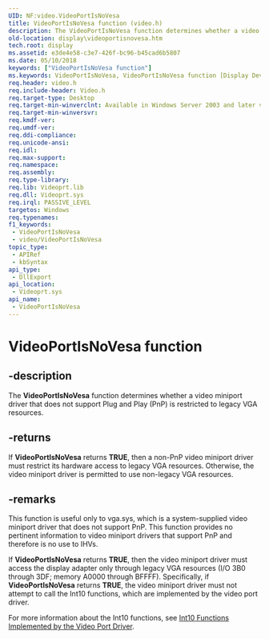 ```yaml
---
UID: NF:video.VideoPortIsNoVesa
title: VideoPortIsNoVesa function (video.h)
description: The VideoPortIsNoVesa function determines whether a video miniport driver that does not support Plug and Play (PnP) is restricted to legacy VGA resources.
old-location: display\videoportisnovesa.htm
tech.root: display
ms.assetid: e3de4e58-c3e7-426f-bc96-b45cad6b5807
ms.date: 05/10/2018
keywords: ["VideoPortIsNoVesa function"]
ms.keywords: VideoPortIsNoVesa, VideoPortIsNoVesa function [Display Devices], VideoPort_Functions_b3e65276-fa78-4599-a3e1-fa097cd86e70.xml, display.videoportisnovesa, video/VideoPortIsNoVesa
req.header: video.h
req.include-header: Video.h
req.target-type: Desktop
req.target-min-winverclnt: Available in Windows Server 2003 and later versions of the Windows operating systems.
req.target-min-winversvr: 
req.kmdf-ver: 
req.umdf-ver: 
req.ddi-compliance: 
req.unicode-ansi: 
req.idl: 
req.max-support: 
req.namespace: 
req.assembly: 
req.type-library: 
req.lib: Videoprt.lib
req.dll: Videoprt.sys
req.irql: PASSIVE_LEVEL
targetos: Windows
req.typenames: 
f1_keywords:
 - VideoPortIsNoVesa
 - video/VideoPortIsNoVesa
topic_type:
 - APIRef
 - kbSyntax
api_type:
 - DllExport
api_location:
 - Videoprt.sys
api_name:
 - VideoPortIsNoVesa
---
```


# VideoPortIsNoVesa function


## -description

The <b>VideoPortIsNoVesa</b> function determines whether a video miniport driver that does not support Plug and Play (PnP) is restricted to legacy VGA resources.

## -returns

If <b>VideoPortIsNoVesa</b> returns <b>TRUE</b>, then a non-PnP video miniport driver must restrict its hardware access to legacy VGA resources. Otherwise, the video miniport driver is permitted to use non-legacy VGA resources.

## -remarks

This function is useful only to vga.sys, which is a system-supplied video miniport driver that does not support PnP. This function provides no pertinent information to video miniport drivers that support PnP and therefore is no use to IHVs.

If <b>VideoPortIsNoVesa</b> returns <b>TRUE</b>, then the video miniport driver must access the display adapter only through legacy VGA resources (I/O 3B0 through 3DF; memory A0000 through BFFFF). Specifically, if <b>VideoPortIsNoVesa</b> returns <b>TRUE</b>, the video miniport driver must not attempt to call the Int10 functions, which are implemented by the video port driver.

For more information about the Int10 functions, see <a href="/windows-hardware/drivers/ddi/index">Int10 Functions Implemented by the Video Port Driver</a>.
